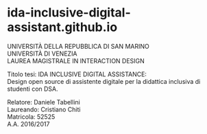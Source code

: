 # ida-inclusive-digital-assistant.github.io

UNIVERSITÀ DELLA REPUBBLICA DI SAN MARINO  
UNIVERSITÀ DI VENEZIA  
LAUREA MAGISTRALE IN INTERACTION DESIGN  

Titolo tesi:
IDA INCLUSIVE DIGITAL ASSISTANCE:  
Design open source di assistente digitale per la didattica inclusiva di studenti con DSA.

Relatore: Daniele Tabellini  
Laureando: Cristiano Chiti  
Matricola: 52525  
A.A. 2016/2017  
